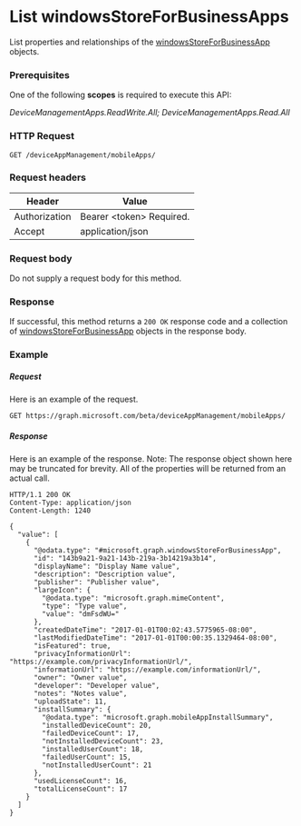 ﻿# List windowsStoreForBusinessApps
List properties and relationships of the [windowsStoreForBusinessApp](../resources/intune_apps_windowsstoreforbusinessapp.md) objects.
### Prerequisites
One of the following **scopes** is required to execute this API:

*DeviceManagementApps.ReadWrite.All; DeviceManagementApps.Read.All*
### HTTP Request
<!-- {
  "blockType": "ignored"
}
-->
```http
GET /deviceAppManagement/mobileApps/
```

### Request headers
|Header|Value|
|---|---|
|Authorization|Bearer &lt;token&gt; Required.|
|Accept|application/json|

### Request body
Do not supply a request body for this method.

### Response
If successful, this method returns a `200 OK` response code and a collection of [windowsStoreForBusinessApp](../resources/intune_apps_windowsstoreforbusinessapp.md) objects in the response body.

### Example
##### Request
Here is an example of the request.
```http
GET https://graph.microsoft.com/beta/deviceAppManagement/mobileApps/
```

##### Response
Here is an example of the response. Note: The response object shown here may be truncated for brevity. All of the properties will be returned from an actual call.
```http
HTTP/1.1 200 OK
Content-Type: application/json
Content-Length: 1240

{
  "value": [
    {
      "@odata.type": "#microsoft.graph.windowsStoreForBusinessApp",
      "id": "143b9a21-9a21-143b-219a-3b14219a3b14",
      "displayName": "Display Name value",
      "description": "Description value",
      "publisher": "Publisher value",
      "largeIcon": {
        "@odata.type": "microsoft.graph.mimeContent",
        "type": "Type value",
        "value": "dmFsdWU="
      },
      "createdDateTime": "2017-01-01T00:02:43.5775965-08:00",
      "lastModifiedDateTime": "2017-01-01T00:00:35.1329464-08:00",
      "isFeatured": true,
      "privacyInformationUrl": "https://example.com/privacyInformationUrl/",
      "informationUrl": "https://example.com/informationUrl/",
      "owner": "Owner value",
      "developer": "Developer value",
      "notes": "Notes value",
      "uploadState": 11,
      "installSummary": {
        "@odata.type": "microsoft.graph.mobileAppInstallSummary",
        "installedDeviceCount": 20,
        "failedDeviceCount": 17,
        "notInstalledDeviceCount": 23,
        "installedUserCount": 18,
        "failedUserCount": 15,
        "notInstalledUserCount": 21
      },
      "usedLicenseCount": 16,
      "totalLicenseCount": 17
    }
  ]
}
```



